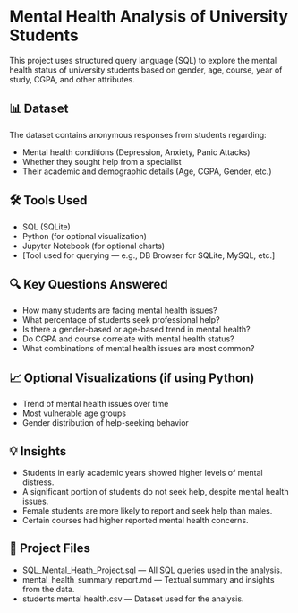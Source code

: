 # Mental Health Analysis of University Students

This project uses structured query language (SQL) to explore the mental health status of university students based on gender, age, course, year of study, CGPA, and other attributes.

## 📊 Dataset

The dataset contains anonymous responses from students regarding:
- Mental health conditions (Depression, Anxiety, Panic Attacks)
- Whether they sought help from a specialist
- Their academic and demographic details (Age, CGPA, Gender, etc.)

## 🛠️ Tools Used

- SQL (SQLite)
- Python (for optional visualization)
- Jupyter Notebook (for optional charts)
- [Tool used for querying — e.g., DB Browser for SQLite, MySQL, etc.]

## 🔍 Key Questions Answered

- How many students are facing mental health issues?
- What percentage of students seek professional help?
- Is there a gender-based or age-based trend in mental health?
- Do CGPA and course correlate with mental health status?
- What combinations of mental health issues are most common?

## 📈 Optional Visualizations (if using Python)
- Trend of mental health issues over time
- Most vulnerable age groups
- Gender distribution of help-seeking behavior

## 💡 Insights

- Students in early academic years showed higher levels of mental distress.
- A significant portion of students do not seek help, despite mental health issues.
- Female students are more likely to report and seek help than males.
- Certain courses had higher reported mental health concerns.

## 📂 Project Files

- SQL_Mental_Heath_Project.sql — All SQL queries used in the analysis.
- mental_health_summary_report.md — Textual summary and insights from the data.
- students mental health.csv — Dataset used for the analysis.
